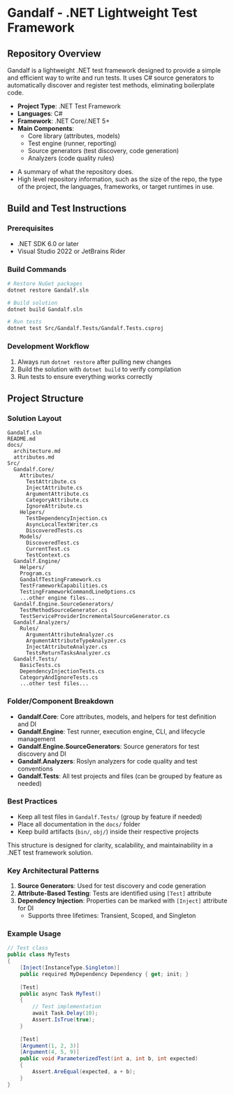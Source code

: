 # Gandalf - .NET Lightweight Test Framework

## Repository Overview

Gandalf is a lightweight .NET test framework designed to provide a simple and efficient way to write and run tests. It uses C# source generators to automatically discover and register test methods, eliminating boilerplate code.

- **Project Type**: .NET Test Framework
- **Languages**: C# 
- **Framework**: .NET Core/.NET 5+
- **Main Components**:
  - Core library (attributes, models)
  - Test engine (runner, reporting)
  - Source generators (test discovery, code generation)
  - Analyzers (code quality rules)
<HighLevelDetails>

- A summary of what the repository does.
- High level repository information, such as the size of the repo, the type of the project, the languages, frameworks, or target runtimes in use.
</HighLevelDetails>

## Build and Test Instructions

### Prerequisites

- .NET SDK 6.0 or later
- Visual Studio 2022 or JetBrains Rider

### Build Commands

```bash
# Restore NuGet packages
dotnet restore Gandalf.sln

# Build solution
dotnet build Gandalf.sln

# Run tests
dotnet test Src/Gandalf.Tests/Gandalf.Tests.csproj
```

### Development Workflow

1. Always run `dotnet restore` after pulling new changes
2. Build the solution with `dotnet build` to verify compilation
3. Run tests to ensure everything works correctly


## Project Structure

### Solution Layout

```
Gandalf.sln
README.md
docs/
  architecture.md
  attributes.md
Src/
  Gandalf.Core/
    Attributes/
      TestAttribute.cs
      InjectAttribute.cs
      ArgumentAttribute.cs
      CategoryAttribute.cs
      IgnoreAttribute.cs
    Helpers/
      TestDependencyInjection.cs
      AsyncLocalTextWriter.cs
      DiscoveredTests.cs
    Models/
      DiscoveredTest.cs
      CurrentTest.cs
      TestContext.cs
  Gandalf.Engine/
    Helpers/
    Program.cs
    GandalfTestingFramework.cs
    TestFrameworkCapabilities.cs
    TestingFrameworkCommandLineOptions.cs
    ...other engine files...
  Gandalf.Engine.SourceGenerators/
    TestMethodSourceGenerator.cs
    TestServiceProviderIncrementalSourceGenerator.cs
  Gandalf.Analyzers/
    Rules/
      ArgumentAttributeAnalyzer.cs
      ArgumentAttributeTypeAnalyzer.cs
      InjectAttributeAnalyzer.cs
      TestsReturnTasksAnalyzer.cs
  Gandalf.Tests/
    BasicTests.cs
    DependencyInjectionTests.cs
    CategoryAndIgnoreTests.cs
    ...other test files...
```

### Folder/Component Breakdown

- **Gandalf.Core**: Core attributes, models, and helpers for test definition and DI
- **Gandalf.Engine**: Test runner, execution engine, CLI, and lifecycle management
- **Gandalf.Engine.SourceGenerators**: Source generators for test discovery and DI
- **Gandalf.Analyzers**: Roslyn analyzers for code quality and test conventions
- **Gandalf.Tests**: All test projects and files (can be grouped by feature as needed)

### Best Practices

- Keep all test files in `Gandalf.Tests/` (group by feature if needed)
- Place all documentation in the `docs/` folder
- Keep build artifacts (`bin/`, `obj/`) inside their respective projects

This structure is designed for clarity, scalability, and maintainability in a .NET test framework solution.

### Key Architectural Patterns

1. **Source Generators**: Used for test discovery and code generation
2. **Attribute-Based Testing**: Tests are identified using `[Test]` attribute
3. **Dependency Injection**: Properties can be marked with `[Inject]` attribute for DI
   - Supports three lifetimes: Transient, Scoped, and Singleton

### Example Usage

```csharp
// Test class
public class MyTests
{
    [Inject(InstanceType.Singleton)]
    public required MyDependency Dependency { get; init; }
    
    [Test]
    public async Task MyTest()
    {
        // Test implementation
        await Task.Delay(10);
        Assert.IsTrue(true);
    }
    
    [Test]
    [Argument(1, 2, 3)]
    [Argument(4, 5, 9)]
    public void ParameterizedTest(int a, int b, int expected)
    {
        Assert.AreEqual(expected, a + b);
    }
}
```


